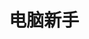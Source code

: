 ---
home: true
layout: Blog
icon: house
title: 电脑新手
heroImage: /photos/logo.jpg
heroText: yhy72819
bgImage: /photos/photo1.jpg
heroFullScreen: true
tagline: 记录编程新人的学习过程
footer: 自定义你的页脚文字
---